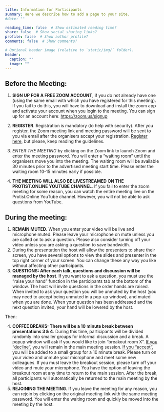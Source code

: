 ```yaml
---
title: Information for Participants
summary: Here we describe how to add a page to your site.
#date: ""

reading_time: false  # Show estimated reading time?
share: false  # Show social sharing links?
profile: false  # Show author profile?
comments: false  # Show comments?

# Optional header image (relative to `static/img/` folder).
header:
  caption: ""
  image: ""
---
```


## Before the Meeting:

1. **SIGN UP FOR A FREE ZOOM ACCOUNT**, if you do not already have one (using the same email with which you have registered for this meeting). If you fail to do this, you will have to download and install the zoom app and activate your account when you login to the meeting. You can sign up for an account here: https://zoom.us/signup
2. **REGISTER**. Registration is mandatory (to help with security). After you register, the Zoom meeting link and meeting password will be sent to you via email after the organisers accept your registration. [Register here](https://ubc.zoom.us/meeting/register/tJMtdOmgpzsiEtBznCt4N88M_pTQOdyvGtYh), but please, keep reading the guidelines.

3. *ENTER THE MEETING* by clicking on the Zoom link to launch Zoom and enter the meeting password. You will enter a “waiting room” until the organisers move you into the meeting. The waiting room will be available 30 minutes prior to the advertised meeting start time. Please enter the waiting room 10-15 minutes early if possible.
4. **THE MEETING WILL ALSO BE LIVESTREAMED ON THE PROTIST.ONLINE YOUTUBE CHANNEL**. If you fail to enter the zoom meeting for some reason, you can watch the entire meeting live on the Protist.Online YouTube channel. However, you will not be able to ask questions from YouTube.


## During the meeting:

1. **REMAIN MUTED**. When you enter your video will be live and microphone muted. Please leave your microphone on mute unless you are called on to ask a question. Please also consider turning off your video unless you are asking a question to save bandwidth.
2. During the presentation the host will allow the presenters to share their screen, you have several options to view the slides and presenter in the top right corner of your screen. You can change these any way you like without affecting other participants.
3. **QUESTIONS: After each talk, questions and discussion will be managed by the host**. If you want to ask a question, you must use the “raise your hand” function in the participants tab at the bottom of the window. The host will invite questions in the order hands are raised. When invited to ask your question you will be unmuted by the host  (you may need to accept being unmuted in a pop-up window), and muted when you are done. When your question has been addressed and the next question invited, your hand will be lowered by the host.

Then:

4. **COFFEE BREAKS: There will be a 10 minute break between presentations 3 & 4**. During this time, participants will be divided randomly into smaller groups for informal discussion and a break. A popup window will ask if you would like to join “breakout room X”. <u>If you “decline”</u>, you will remain in the main meeting session. <u>If you “accept”</u>, you will be added to a small group for a 10 minute break. Please turn on your video and unmute your microphone and meet some new colleagues. If you must leave the breakout session, please turn off your video and mute your microphone. You have the option of leaving the breakout room at any time to return to the main session. After the break, all participants will automatically be returned to the main meeting by the host.
5. **REJOINING THE MEETING**. If you leave the meeting for any reason, you can rejoin by clicking on the original meeting link with the same meeting password. You will enter the waiting room and quickly be moved into the meeting by the host.
